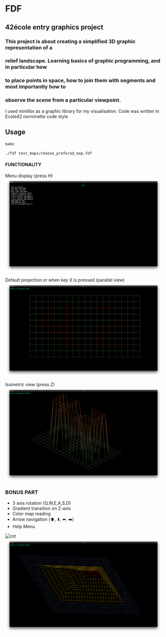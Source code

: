 # FDF
## 42école entry graphics project
### This project is about creating a simplified 3D graphic representation of a
### relief landscape. Learning basics of graphic programming, and in particular how
### to place points in space, how to join them with segments and most importantly how to
### observe the scene from a particular viewpoint.

I used minilibx as a graphic library for my visualisation. Code was written in Ecole42 norminette code style

## Usage
```
make
```
```
./fdf test_maps/choose_prefered_map.fdf
```  

#### FUNCTIONALITY
Menu display (press H)
![Menu](https://github.com/rstarfir/FDF/blob/master/imgs/Menu.png)

Default projection or when key X is pressed (parallel view)
![Parallel](https://github.com/rstarfir/FDF/blob/master/imgs/Parallel.png)

Isometric view (press Z)
![iso](https://github.com/rstarfir/FDF/blob/master/imgs/iso.png)

### BONUS PART
* 3 axis rotation (Q,W,E,A,S,D)
* Gradient transition on Z-axis
* Color map reading
* Arrow navigation (:arrow_up:, :arrow_down:, :arrow_left:, :arrow_right:)
* Help Menu

![rot](https://github.com/rstarfir/FDF/blob/master/rot.GIF)
![Pyramid](https://github.com/rstarfir/FDF/blob/master/Pyramid.png)
